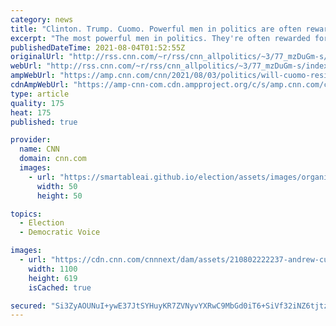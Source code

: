```yaml
---
category: news
title: "Clinton. Trump. Cuomo. Powerful men in politics are often rewarded."
excerpt: "The most powerful men in politics. They're often rewarded for having no shame.\n    \n"
publishedDateTime: 2021-08-04T01:52:55Z
originalUrl: "http://rss.cnn.com/~r/rss/cnn_allpolitics/~3/77_mzDuGm-s/index.html"
webUrl: "http://rss.cnn.com/~r/rss/cnn_allpolitics/~3/77_mzDuGm-s/index.html"
ampWebUrl: "https://amp.cnn.com/cnn/2021/08/03/politics/will-cuomo-resign-what-matters/index.html"
cdnAmpWebUrl: "https://amp-cnn-com.cdn.ampproject.org/c/s/amp.cnn.com/cnn/2021/08/03/politics/will-cuomo-resign-what-matters/index.html"
type: article
quality: 175
heat: 175
published: true

provider:
  name: CNN
  domain: cnn.com
  images:
    - url: "https://smartableai.github.io/election/assets/images/organizations/cnn.com-50x50.jpg"
      width: 50
      height: 50

topics:
  - Election
  - Democratic Voice

images:
  - url: "https://cdn.cnn.com/cnnnext/dam/assets/210802222237-andrew-cuomo-file-0412-super-tease.jpg"
    width: 1100
    height: 619
    isCached: true

secured: "Si3ZyAOUNuI+ywE37JtSYHuyKR7ZVNyvYXRwC9MbGd0iT6+SiVf32iNZ6tjtzvgtMBe8dyPFw1n9oMdEpzj2Fxrcitt7M0U78gZ3yGNTX66L0oXFncxdlJOuooDjVDc8qGM0SlRlJX+1cf8msHUi4oiZyrYhZoV8vNKoITp57RJzcqDvyev/R/iCse+03oLeI/9gL7jMHd7RuLUY/R/AKkCQFeCtkpgX0KyDp/tOrvjFnV1Vz/2Q8frIviMVNpweaJ8qRd3BmUBw0f5UKvYAwGgY5qoRhZgLO/l+nTkgS/fewfm9ZhpgTbT/yi54Tco7CxHeaX7AQiBhK7yj4+TmfY0dYOPQTKe7J6Ko/OxCFjc=;QmhL0Jl9p0inQaDGTDhlWw=="
---
```


